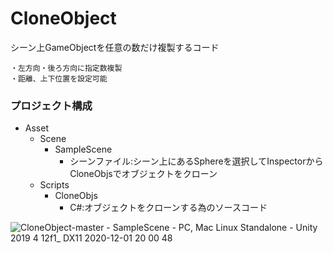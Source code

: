 # CloneObject

シーン上GameObjectを任意の数だけ複製するコード

	・左方向・後ろ方向に指定数複製
	・距離、上下位置を設定可能

### プロジェクト構成

- Asset  
	- Scene  
		- SampleScene
			+ シーンファイル:シーン上にあるSphereを選択してInspectorからCloneObjsでオブジェクトをクローン  
	- Scripts  
		- CloneObjs
			+ C#:オブジェクトをクローンする為のソースコード  
 
 
![CloneObject-master - SampleScene - PC, Mac   Linux Standalone - Unity 2019 4 12f1_ _DX11_ 2020-12-01 20 00 48](https://user-images.githubusercontent.com/20298043/100732612-4cf24900-3410-11eb-8124-996b5c1be6ba.png)
